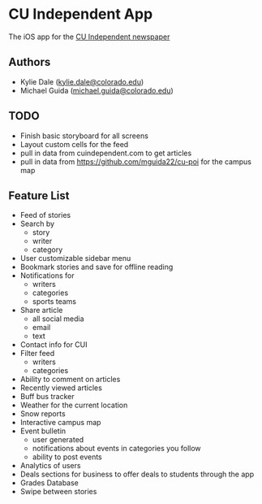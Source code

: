 # CU Independent App
The iOS app for the <a href='http://www.cuindependent.com'>CU Independent newspaper</a>

## Authors
- Kylie Dale (kylie.dale@colorado.edu)
- Michael Guida (michael.guida@colorado.edu)

## TODO

- Finish basic storyboard for all screens
- Layout custom cells for the feed
- pull in data from cuindependent.com to get articles
- pull in data from https://github.com/mguida22/cu-poi for the campus map

## Feature List
- Feed of stories
- Search by
  - story
  - writer
  - category
- User customizable sidebar menu
- Bookmark stories and save for offline reading
- Notifications for
  - writers
  - categories
  - sports teams
- Share article
  - all social media
  - email
  - text
- Contact info for CUI
- Filter feed
  - writers
  - categories
- Ability to comment on articles
- Recently viewed articles
- Buff bus tracker
- Weather for the current location
- Snow reports
- Interactive campus map
- Event bulletin
  - user generated
  - notifications about events in categories you follow
  - ability to post events
- Analytics of users
- Deals sections for business to offer deals to students through the app
- Grades Database
- Swipe between stories
